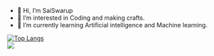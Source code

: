 - 👋 Hi, I’m SaiSwarup
- 👀 I’m interested in Coding and making crafts.
- 🌱 I’m currently learning Artificial intelligence and Machine learning.



[![Top Langs](https://github-readme-stats.vercel.app/api/top-langs/?username=SaiSwarup27&layout=compact&theme=dark&langs_count=8)](https://github.com/anuraghazra/github-readme-stats)</br>
![](https://komarev.com/ghpvc/?username=SaiSwarup27&color=brightgreen&label=PROFILE+VIEWS)
<!---![](https://komarev.com/ghpvc/?username=SaiSwarup27&color=green)--->
<!---
SaiSwarup27/My self is a ✨ special ✨ repository because its `README.md` (this file) appears on your GitHub profile.
You can click the Preview link to take a look at your changes.
--->
